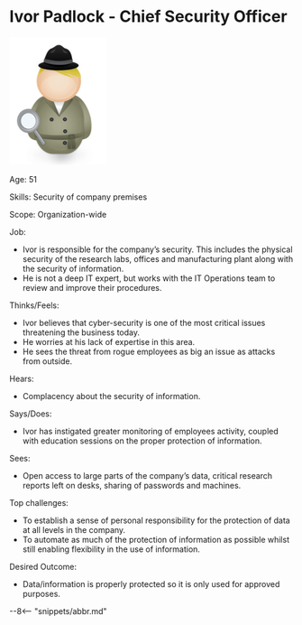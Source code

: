 <!-- SPDX-License-Identifier: CC-BY-4.0 -->
<!-- Copyright Contributors to the ODPi Egeria project. -->

# Ivor Padlock - Chief Security Officer

![Icon](ivor-padlock.png)

Age: 51

Skills: Security of company premises

Scope: Organization-wide

Job:
* Ivor is responsible for the company’s security.
This includes the physical security of the research labs,
offices and manufacturing plant along with the security of information.
* He is not a deep IT expert, but works with the IT Operations
team to review and improve their procedures.

Thinks/Feels:
* Ivor believes that cyber-security is one of the most critical issues
threatening the business today.
* He worries at his lack of expertise in this area.
* He sees the threat from rogue employees as big an issue as attacks from outside.

Hears:
* Complacency about the security of information.

Says/Does:
* Ivor has instigated greater monitoring of employees activity,
coupled with education sessions on the proper protection of information.

Sees:
* Open access to large parts of the company’s data, critical research
reports left on desks, sharing of passwords and machines.

Top challenges:
* To establish a sense of personal responsibility for the protection
of data at all levels in the company.
* To automate as much of the protection of information as possible
whilst still enabling flexibility in the use of information.

Desired Outcome:
* Data/information is properly protected so it is only used for
approved purposes.



--8<-- "snippets/abbr.md"